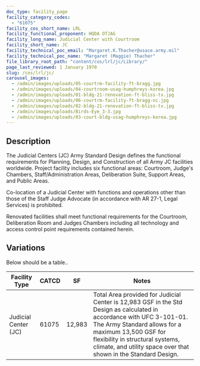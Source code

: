 ```yaml
---
doc_type: facility_page
facility_category_codes:
  - "61075"
facility_cos_short_name: LRL
facility_functional_proponent: HQDA OTJAG
facility_long_name: Judicial Center with Courtroom
facility_short_name: JC
facility_technical_poc_email: "Margaret.K.Thacher@usace.army.mil"
facility_technical_poc_name: "Margaret (Maggie) Thacher"
file_library_root_path: "content/cos/lrl/jc/Library/"
page_last_reviewed: 1 January 1970
slug: /cos/lrl/jc/
carousel_images:
  - /admin/images/uploads/05-courtrm-facility-ft-bragg.jpg
  - /admin/images/uploads/04-courtroom-usag-humphreys-korea.jpg
  - /admin/images/uploads/01-bldg-21-renovation-ft-bliss-tx.jpg
  - /admin/images/uploads/06-courtrm-facility-ft-bragg-nc.jpg
  - /admin/images/uploads/02-bldg-21-renovation-ft-bliss-tx.jpg
  - /admin/images/uploads/Birds-Eye_3-3.jpg
  - /admin/images/uploads/03-court-bldg-usag-humphreys-korea.jpg
---
```


## Description

The Judicial Centers (JC) Army Standard Design defines the functional requirements for Planning, Design, and Construction of all Army JC facilities worldwide. Project facility includes six functional areas: Courtroom, Judge's Chambers, Staff/Administration Areas, Deliberation Suite, Support Areas, and Public Areas.

Co-location of a Judicial Center with functions and operations other than those of the Staff Judge Advocate (in accordance with AR 27-1, Legal Services) is prohibited.

Renovated facilities shall meet functional requirements for the Courtroom, Deliberation Room and Judges Chambers including all technology and access control point requirements contained herein.

## Variations

Below should be a table..

| Facility Type        | CATCD | SF     | Notes                                                                                                                                                                                                                                                                              |
| -------------------- | ----- | ------ | ---------------------------------------------------------------------------------------------------------------------------------------------------------------------------------------------------------------------------------------------------------------------------------- |
| Judicial Center (JC) | 61075 | 12,983 | Total Area provided for Judicial Center is 12,983 GSF in the Std Design as calculated in accordance with UFC 3-101-01. The Army Standard allows for a maximum 13,500 GSF for flexibility in structural systems, climate, and utility space over that shown in the Standard Design. |
